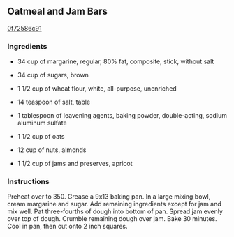 ## Oatmeal and Jam Bars

[0f72586c91](http://www.food.com/recipe/oatmeal-and-jam-bars-139296)

### Ingredients

 - 34 cup of margarine, regular, 80% fat, composite, stick, without salt

 - 34 cup of sugars, brown

 - 1 1/2 cup of wheat flour, white, all-purpose, unenriched

 - 14 teaspoon of salt, table

 - 1 tablespoon of leavening agents, baking powder, double-acting, sodium aluminum sulfate

 - 1 1/2 cup of oats

 - 12 cup of nuts, almonds

 - 1 1/2 cup of jams and preserves, apricot

### Instructions

Preheat over to 350. Grease a 9x13 baking pan. In a large mixing bowl, cream margarine and sugar. Add remaining ingredients except for jam and mix well. Pat three-fourths of dough into bottom of pan. Spread jam evenly over top of dough. Crumble remaining dough over jam. Bake 30 minutes. Cool in pan, then cut onto 2 inch squares.